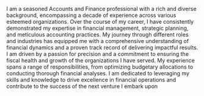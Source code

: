 I am a seasoned Accounts and Finance professional with a rich and diverse background, encompassing a decade of experience across various esteemed organizations. Over the course of my career, I have consistently demonstrated my expertise in financial management, strategic planning, and meticulous accounting practices. My journey through different roles and industries has equipped me with a comprehensive understanding of financial dynamics and a proven track record of delivering impactful results. I am driven by a passion for precision and a commitment to ensuring the fiscal health and growth of the organizations I have served. My experience spans a range of responsibilities, from optimizing budgetary allocations to conducting thorough financial analyses. I am dedicated to leveraging my skills and knowledge to drive excellence in financial operations and contribute to the success of the next venture I embark upon
